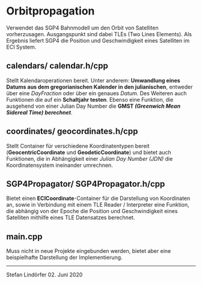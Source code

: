 # Orbitpropagation
Verwendet das SGP4 Bahnmodell um den Orbit von Satelliten vorherzusagen. Ausgangspunkt sind dabei TLEs (Two Lines Elements). Als Ergebnis liefert SGP4 die Position und Geschwindigkeit eines Satelliten im ECI System.

## **calendars/** calendar.h/cpp ##
Stellt Kalendaroperationen bereit. Unter anderem: **Umwandlung eines Datums aus dem gregorianischen Kalender in den julianischen**, entweder über eine *DayFraction* oder über ein genaues *Datum*. Des Weiteren auch Funktionen die auf ein **Schaltjahr testen**. Ebenso eine Funktion, die ausgehend von einer Julian Day Number die **GMST *(Greenwich Mean Sidereal Time) berechnet***.

## **coordinates/** geocordinates.h/cpp ##
Stellt Container für verschiedene Koordinatentypen bereit (**GeocentricCoordinate** und **GeodeticCoordinate**) und bietet auch Funktionen, die in Abhängigkeit einer *Julian Day Number (JDN)* die Koordinatensystem ineinander umrechnen.

## **SGP4Propagator/** SGP4Propagator.h/cpp ##
Bietet einen **ECICoordinate**-Container für die Darstellung von Koordinaten an, sowie in Verbindung mit einem TLE Reader / Interpreter eine Funktion, die abhängig von der Epoche die Position und Geschwindigkeit eines Satelliten mithilfe eines TLE Datensatzes berechnet.

## main.cpp ##
Muss nicht in neue Projekte eingebunden werden, bietet aber eine beispielhafte Darstellung der Implementierung.


-----------------
Stefan Lindörfer
 02. Juni 2020
